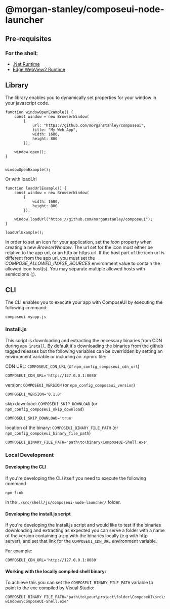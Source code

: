 <!-- Morgan Stanley makes this available to you under the Apache License, Version 2.0 (the "License"). You may obtain a copy of the License at http://www.apache.org/licenses/LICENSE-2.0. See the NOTICE file distributed with this work for additional information regarding copyright ownership. Unless required by applicable law or agreed to in writing, software distributed under the License is distributed on an "AS IS" BASIS, WITHOUT WARRANTIES OR CONDITIONS OF ANY KIND, either express or implied. See the License for the specific language governing permissions and limitations under the License. -->

# @morgan-stanley/composeui-node-launcher

## Pre-requisites

### For the shell:
* [.Net Runtime](https://dotnet.microsoft.com/en-us/download/dotnet/thank-you/runtime-desktop-6.0.16-windows-x64-installer)
* [Edge WebView2 Runtime](https://developer.microsoft.com/en-us/microsoft-edge/webview2/#download-section)

## Library

The library enables you to dynamically set properties for your window in your javascript code.

```
function windowOpenExample() {
    const window = new BrowserWindow(
        {
            url: "https://github.com/morganstanley/composeui",
            title: "My Web App",
            width: 1600,
            height: 800
        });

    window.open();
}


windowOpenExample();
```

Or with loadUrl

```
function loadUrlExample() {
    const window = new BrowserWindow(
        {
            width: 1600,
            height: 800
        });

    window.loadUrl("https://github.com/morganstanley/composeui");
}

loadUrlExample();
```

In order to set an icon for your application, set the _icon_ property when creating a new _BrowserWindow_. The url set for the icon must either be relative to the app url, or an http or https url. If the host part of the icon url is different from the app url, you must set the _COMPOSE_ALLOWED_IMAGE_SOURCES_ environment value to contain the allowed icon host(s). You may separate multiple allowed hosts with semicolons (;).

## CLI

The CLI enables you to execute your app with ComposeUI by executing the following command:

```
composeui myapp.js
```
### Install.js

This script is downloading and extracting the necessary binaries from CDN during `npm install`.
By default it's downloading the binaries from the github tagged releases but the following variables can be overridden by setting an environment variable or including an .npmrc file:

CDN URL: `COMPOSEUI_CDN_URL` (or `npm_config_composeui_cdn_url`)

```
COMPOSEUI_CDN_URL='http://127.0.0.1:8080'
```

version: `COMPOSEUI_VERSION` (or `npm_config_composeui_version`)

```
COMPOSEUI_VERSION='0.1.0'
```

skip download: `COMPOSEUI_SKIP_DOWNLOAD` (or `npm_config_composeui_skip_download`)

```
COMPOSEUI_SKIP_DOWNLOAD='true'
```

location of the binary: `COMPOSEUI_BINARY_FILE_PATH` (or `npm_config_composeui_binary_file_path`)

```
COMPOSEUI_BINARY_FILE_PATH='path\to\binary\ComposeUI-Shell.exe'
```

### Local Development

#### Developing the CLI

If you're developing the CLI itself you need to execute the following command

```
npm link
```

in the `./src/shell/js/composeui-node-launcher/` folder.

#### Developing the install.js script

If you're developing the install.js script and would like to test if the binaries downloading and extracting as expected you can serve a folder with a name of the version containing a zip with the binaries locally (e.g with http-server), and set that link for the `COMPOSEUI_CDN_URL` environment variable.

For example:

```
COMPOSEUI_CDN_URL='http://127.0.0.1:8080'
```

#### Working with the locally compiled shell binary:

To achieve this you can set the `COMPOSEUI_BINARY_FILE_PATH` variable to point to the exe compiled by Visual Studio:

```
COMPOSEUI_BINARY_FILE_PATH='path\to\your\project\folder\ComposeUI\src\shell\dotnet\Shell\bin\Debug\net6.0-windows\ComposeUI-Shell.exe'
```